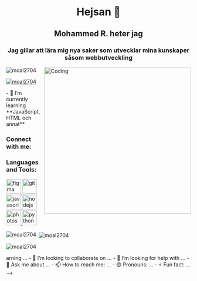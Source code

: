 <!-->
<h1 align="center">Hejsan 👋 </h1>

<h2 align="center">Mohammed R. heter jag </h2>

  <h3 align="center">Jag gillar att lära mig nya saker som utvecklar mina kunskaper såsom webbutveckling</h3>
<img align="right" alt="Coding" width="400" src="https://unsplash.com/photos/turned-on-macbook-pro-YSkuPlvE4nc">

<p align="left"> <img src="https://komarev.com/ghpvc/?username=moal2704&label=Profile%20views&color=0e75b6&style=flat" alt="moal2704" /> </p>

<p align="left"> <a href="https://github.com/ryo-ma/github-profile-trophy"><img src="https://github-profile-trophy.vercel.app/?username=moal2704" alt="moal2704" /></a> </p>

- 🌱 I’m currently learning **JavaScript, HTML och annat**

<h3 align="left">Connect with me:</h3>
<p align="left">
</p>

<h3 align="left">Languages and Tools:</h3>
<p align="left"> <a href="https://www.figma.com/" target="_blank" rel="noreferrer"> <img src="https://www.vectorlogo.zone/logos/figma/figma-icon.svg" alt="figma" width="40" height="40"/> </a> <a href="https://git-scm.com/" target="_blank" rel="noreferrer"> <img src="https://www.vectorlogo.zone/logos/git-scm/git-scm-icon.svg" alt="git" width="40" height="40"/> </a> <a href="https://developer.mozilla.org/en-US/docs/Web/JavaScript" target="_blank" rel="noreferrer"> <img src="https://raw.githubusercontent.com/devicons/devicon/master/icons/javascript/javascript-original.svg" alt="javascript" width="40" height="40"/> </a> <a href="https://nodejs.org" target="_blank" rel="noreferrer"> <img src="https://raw.githubusercontent.com/devicons/devicon/master/icons/nodejs/nodejs-original-wordmark.svg" alt="nodejs" width="40" height="40"/> </a> <a href="https://www.photoshop.com/en" target="_blank" rel="noreferrer"> <img src="https://raw.githubusercontent.com/devicons/devicon/master/icons/photoshop/photoshop-line.svg" alt="photoshop" width="40" height="40"/> </a> <a href="https://www.python.org" target="_blank" rel="noreferrer"> <img src="https://raw.githubusercontent.com/devicons/devicon/master/icons/python/python-original.svg" alt="python" width="40" height="40"/> </a> </p>

<p><img align="left" src="https://github-readme-stats.vercel.app/api/top-langs?username=moal2704&show_icons=true&locale=en&layout=compact" alt="moal2704" /></p>

<p>&nbsp;<img align="center" src="https://github-readme-stats.vercel.app/api?username=moal2704&show_icons=true&locale=en" alt="moal2704" /></p>

<p><img align="center" src="https://github-readme-streak-stats.herokuapp.com/?user=moal2704&" alt="moal2704" /></p>

arning ...
- 👯 I’m looking to collaborate on ...
- 🤔 I’m looking for help with ...
- 💬 Ask me about ...
- 📫 How to reach me: ...
- 😄 Pronouns: ...
- ⚡ Fun fact: ...
-->
